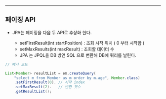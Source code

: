 
---


## 페이징 API

- JPA는 페이징을 다음 두 API로 추상화 한다.

	-  setFirstResult(int startPosition) :  조회 시작 위치 ( 0 부터 시작함 )
	- setMaxResults(int maxResult) : 조회할 데이터 수
	- JPA 는 JPQL을 DB 방언 SQL 으로 변환해 DB에 쿼리를 날린다.

```Java
// 예시 코드

List<Member> resultList = em.createQuery(
	"select m from Member as m order by m.age", Member.class)
	.setFirstResult(0). // 시작 index
	.setMaxResult(2).   // 반환 갯수
	.getResultList();

```

